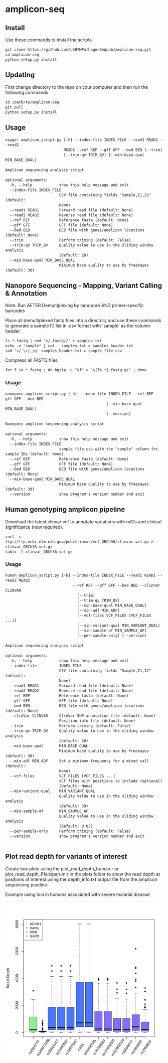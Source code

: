 # amplicon-seq

## Install 

Use these commands to install the scripts
```
git clone https://github.com/LSHTMPathogenSeqLab/amplicon-seq.git
cd amplicon-seq
python setup.py install
```

## Updating
First change directory to the repo on your computer and then run the following commands
```
cd /path/to/amplicon-seq
git pull
python setup.py install
```


## Usage
```
usage: amplicon_script.py [-h] --index-file INDEX_FILE --read1 READ1 --read2
                          READ2 --ref REF --gff GFF --bed BED [--trim]
                          [--trim-qv TRIM_QV] [--min-base-qual MIN_BASE_QUAL]

Amplicon sequencing analysis script

optional arguments:
  -h, --help            show this help message and exit
  --index-file INDEX_FILE
                        CSV file containing fields "Sample,I1,I2" (default:
                        None)
  --read1 READ1         Forward read file (default: None)
  --read2 READ2         Reverse read file (default: None)
  --ref REF             Reference fasta (default: None)
  --gff GFF             GFF file (default: None)
  --bed BED             BED file with genes/amplicon locations (default: None)
  --trim                Perform triming (default: False)
  --trim-qv TRIM_QV     Quality value to use in the sliding window analysis
                        (default: 20)
  --min-base-qual MIN_BASE_QUAL
                        Minimum base quality to use by freebayes (default: 30)
```

## Nanopore Sequencing - Mapping, Variant Calling & Annotation
Note: Run AFTER Demultiplexing by nanopore AND primer-specific barcodes

Place all demultiplexed fastq files into a directory and use these commands to generate a sample ID list in .csv format with 'sample' as the column header.
```
ls *.fastq | sed 's/.fastq//' > samples.txt
echo -e "sample" | cat - samples.txt > samples_header.txt
sed 's/ \+/,/g' samples_header.txt > sample_file.csv
```
Compress all FASTQ files.
```
for f in *.fastq ; do bgzip -c "$f" > "${f%.*}.fastq.gz" ; done
```

### Usage
```
nanopore_amplicon_script.py [-h] --index-file INDEX_FILE --ref REF --gff GFF --bed BED
                                             [--min-base-qual MIN_BASE_QUAL]
                                             [--version]

Nanopore amplicon sequencing analysis script

optional arguments:
  -h, --help            show this help message and exit
  --index-file INDEX_FILE
                        sample_file.csv with the "sample" column for sample IDs (default: None)
  --ref REF             Reference fasta (default: None)
  --gff GFF             GFF file (default: None)
  --bed BED             BED file with genes/amplicon locations (default: None)
  --min-base-qual MIN_BASE_QUAL
                        Minimum base quality to use by freebayes (default: 30)
  --version             show program's version number and exit

```

## Human genotyping amplicon pipeline

Download the latest clinvar vcf to annotate variations with rsIDs and clinical significance (now required).

```
curl -s ftp://ftp.ncbi.nlm.nih.gov/pub/clinvar/vcf_GRCh38/clinvar.vcf.gz > clinvar_GRCh38.vcf.gz
tabix -f clinvar_GRCh38.vcf.gz

```

### Usage
```
human_amplicon_script.py [-h] --index-file INDEX_FILE --read1 READ1 --read2 READ2 
                              --ref REF --gff GFF --bed BED --clinVar CLINVAR 
                                [--trim]
                                [--trim-qv TRIM_QV]
                                [--min-base-qual MIN_BASE_QUAL]
                                [--min-adf MIN_ADF]
                                [--vcf-files VCF_FILES [VCF_FILES ...]]
                                [--min-variant-qual MIN_VARIANT_QUAL]
                                [--min-sample-af MIN_SAMPLE_AF]
                                [--per-sample-only] [--version]

Amplicon sequencing analysis script

optional arguments:
  -h, --help            show this help message and exit
  --index-file          INDEX_FILE
                        CSV file containing fields "Sample,I1,I2" (default:
                        None)
  --read1 READ1         Forward read file (default: None)
  --read2 READ2         Reverse read file (default: None)
  --ref REF             Reference fasta (default: None)
  --gff GFF             GFF file (default: None)
  --bed BED             BED file with genes/amplicon locations (default: None)
  --clinVar CLINVAR     ClinVar SNP annotation file (default: None)
                        Position info file (default: None)
  --trim                Perform triming (default: False)
  --trim-qv TRIM_QV     Quality value to use in the sliding window analysis
                        (default: 20)
  --min-base-qual       MIN_BASE_QUAL
                        Minimum base quality to use by freebayes (default: 30)
  --min-adf MIN_ADF     Set a minimum frequency for a mixed call (default:
                        None)
  --vcf-files           VCF_FILES [VCF_FILES ...]
                        VCF files with positions to include (optional)
                        (default: None)
  --min-variant-qual    MIN_VARIANT_QUAL
                        Quality value to use in the sliding window analysis
                        (default: 30)
  --min-sample-af       MIN_SAMPLE_AF
                        Quality value to use in the sliding window analysis
                        (default: 0.05)
  --per-sample-only     Perform triming (default: False)
  --version             show program's version number and exit


```

## Plot read depth for variants of interest
Create box plots using the plot_read_depth_human.r or plot_read_depth_Pfalciparum.r in the plots folder to show the read depth at positions of interest using the depth_info.txt output file from the amplicon sequencing pipeline.

Example using loci in humans associated with severe malarial disease

![alt text](https://github.com/LSHTMPathogenSeqLab/amplicon-seq/blob/main/plots/read_depth_plot.png)

